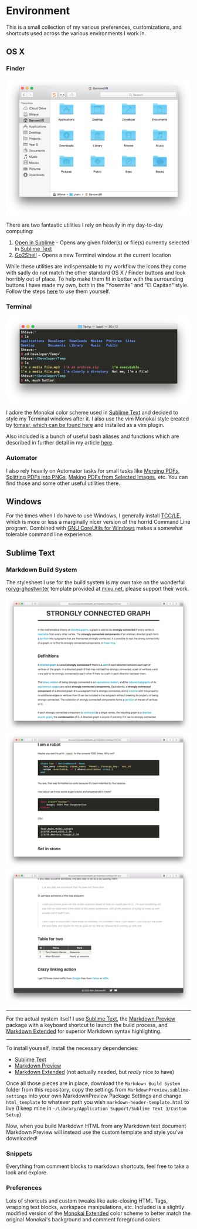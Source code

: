 Environment
===========

This is a small collection of my various preferences, customizations, and shortcuts used across the various environments I work in.

OS X
----

### Finder

<img src="https://raw.githubusercontent.com/Barrowclift/Environment/master/OS%20X/Finder/screenshot.png">

There are two fantastic utilities I rely on heavily in my day-to-day computing:

1. [Open in Sublime](https://github.com/pjv/open-in-sublime/wiki) - Opens any given folder(s) or file(s) currently selected in [Sublime Text](http://www.sublimetext.com)
2. [Go2Shell](http://zipzapmac.com/Go2Shell) - Opens a new Terminal window at the current location

While these utilities are indispensable to my workflow the icons they come with sadly do not match the other standard OS X / Finder buttons and look horribly out of place. To help make them fit in better with the surrounding buttons I have made my own, both in the "Yosemite" and "El Capitan" style. Follow the steps [here](http://lifehacker.com/5897796/how-to-customize-any-folder-or-app-icon-using-any-image-in-os-x) to use them yourself.

### Terminal

<img src="https://raw.githubusercontent.com/Barrowclift/Environment/master/OS%20X/Terminal/screenshot.png">

I adore the Monokai color scheme used in [Sublime Text](http://www.sublimetext.com) and decided to style my Terminal windows after it. I also use the vim Monokai style created by [tomasr, which can be found here](https://github.com/tomasr/molokai) and installed as a vim plugin.

Also included is a bunch of useful bash aliases and functions which are described in further detail in my article [here](http://barrowclift.me/Post/Making-Terminal-Better/).

### Automator

I also rely heavily on Automator tasks for small tasks like [Merging PDFs](https://raw.githubusercontent.com/Barrowclift/Environment/master/OS%20X/Automator%20Services/Merge%20PDFs.workflow), [Splitting PDFs into PNGs](https://raw.githubusercontent.com/Barrowclift/Environment/master/OS%20X/Automator%20Services/Split%20PDF%20into%20PNGs.workflow), [Making PDFs from Selected Images](https://raw.githubusercontent.com/Barrowclift/Environment/master/OS%20X/Automator%20Services/Make%20PDF%20from%20images.workflow), etc. You can find those and some other useful utilities there.

Windows
-------

For the times when I do have to use Windows, I generally install [TCC/LE](https://jpsoft.com/tccle-cmd-replacement.html), which is more or less a marginally nicer version of the horrid Command Line program. Combined with [GNU CoreUtils for Windows](gnuwin32.sourceforge.net/packages/coreutils.htm) makes a somewhat tolerable command line experience.

Sublime Text
------------

### Markdown Build System

The stylesheet I use for the build system is my own take on the wonderful [roryg-ghostwriter](http://mixu.net/markdown-styles/#roryg_ghostwriter__new__) template provided at [mixu.net](mixu.net), please support their work.

<img src="https://raw.githubusercontent.com/Barrowclift/Environment/master/Sublime%20Text/Markdown%20Build%20System/screenshot-1.png">

<img src="https://raw.githubusercontent.com/Barrowclift/Environment/master/Sublime%20Text/Markdown%20Build%20System/screenshot-2.png">

<img src="https://raw.githubusercontent.com/Barrowclift/Environment/master/Sublime%20Text/Markdown%20Build%20System/screenshot-3.png">

--------------------------------------

For the actual system itself I use [Sublime Text](http://www.sublimetext.com), the [Markdown Preview](https://packagecontrol.io/packages/Markdown%20Preview) package with a keyboard shortcut to launch the build process, and [Markdown Extended](https://packagecontrol.io/packages/Markdown%20Extended) for superior Markdown syntax highlighting.

--------------------------------------

To install yourself, install the necessary dependencies:

* [Sublime Text](http://www.sublimetext.com)
* [Markdown Preview](https://packagecontrol.io/packages/Markdown%20Preview)
* [Markdown Extended](https://packagecontrol.io/packages/Markdown%20Extended) (not actually needed, but *really* nice to have)

Once all those pieces are in place, download the `Markdown Build System` folder from this repository, copy the settings from `MarkdownPreview.sublime-settings` into your own MarkdownPreview Package Settings and change `html_template` to whatever path you wish `markdown-header-template.html` to live (I keep mine in `~/Library/Application Support/Sublime Text 3/Custom Setup`)

Now, when you build Markdown HTML from any Markdown text document Markdown Preview will instead use the custom template and style you've downloaded!

### Snippets

Everything from comment blocks to markdown shortcuts, feel free to take a look and explore.

### Preferences

Lots of shortcuts and custom tweaks like auto-closing HTML Tags, wrapping text blocks, workspace manipulations, etc. Included is a slightly modified version of the [Monokai Extended](https://packagecontrol.io/packages/Monokai%20Extended) color scheme to better match the original Monokai's background and comment foreground colors.
